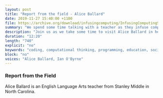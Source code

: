 ```yaml
---
layout: post
title: "Report from the field - Alice Ballard"
date: 2019-11-27 15:40:00 +1100
file: https://archive.org/download/infusingcomputing/InfusingComputingS1E4.mp3
summary: "We spend some time talking with a teacher as they infuse computational thinking in their classroom."
description: "Join us as we take some time to visit Alice Ballard in her ELA classroom."
duration: "12:20" 
length: "740"
explicit: "no" 
keywords: "coding, computational thinking, programming, education, social studies"
block: "no" 
voices: "Alice Ballard, Ian O'Byrne"
---
```


### Report from the Field

Alice Ballard is an English Language Arts teacher from Stanley Middle in North Carolina.
